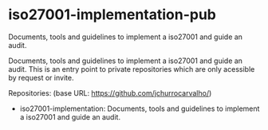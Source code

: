 # iso27001-implementation-pub

Documents, tools and guidelines to implement a iso27001 and guide an audit.

Documents, tools and guidelines to implement a iso27001 and guide an audit.
This is an entry point to private repositories which are only acessible by request or invite.

Repositories:
(base URL: https://github.com/jchurrocarvalho/)

- iso27001-implementation: Documents, tools and guidelines to implement a iso27001 and guide an audit.

